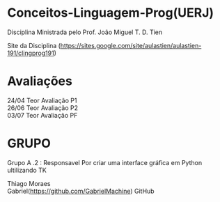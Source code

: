 # Conceitos-Linguagem-Prog(UERJ)

Disciplina Ministrada  pelo Prof. João Miguel T. D. Tien


Site  da Disciplina  (https://sites.google.com/site/aulastien/aulastien-191/clingprog191)


# Avaliações
24/04 Teor Avaliação P1  
26/06 Teor Avaliação P2            
03/07 Teor Avaliação PF 

# GRUPO 
Grupo A .2 : Responsavel Por criar uma interface  gráfica em Python ultilizando TK

Thiago Moraes                     
Gabriel(https://github.com/GabrielMachine)  GitHub
